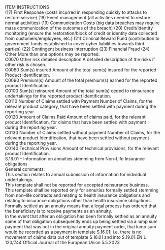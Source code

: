  
ITEM  INSTRUCTIONS  
(17) First Response (costs incurred in responding quickly to attacks to restore 
service) 
(18) Event management (all activities needed to restore normal activities) 
(19) Communication Costs (big data breaches may require mass communication 
of the outcomes of the breach) 
(20) Credit/Identity monitoring (ensure the restoration/block of credit or identity 
data collected from customers/employees, etc.) 
(21) Criminal Reward Fund (contribution to government funds established to 
cover cyber liabilities towards third parties) 
(22) Contingent business interruption 
(23) Financial Fraud 
(24) Other 
More than one options may be reported.  
C0070  Other risk detailed description  A detailed description of the risks if other risk is chosen.  
C0080  Sum(s) insured  Amount of the total sum(s) insured for the reported Product Identification.  
C0090  Premium(s)  Amount of the total premium(s) earned for the reported product Identification.  
C0100  Sum(s) reinsured  Amount of the total sum(s) ceded to reinsurance undertakings for the reported 
product Identification.  
C0110  Number of Claims settled with 
Payment  Number of Claims, for the relevant product category, that have been settled with 
payment during the reporting year.  
C0120  Amount of Claims Paid  Amount of claims paid, for the relevant product Identification, for claims that 
have been settled with payment during the reporting year.  
C0130  Number of Claims settled 
without payment  Number of Claims, for the relevant product Identification, that have been settled 
without payment during the reporting year.  
C0140  Technical Provisions  Amount of technical provisions, for the relevant product Identification.  
S.16.01 – Information on annuities stemming from Non–Life Insurance obligations  
General comments:  
This section relates to annual submission of information for individual undertakings.  
This template shall not be reported for accepted reinsurance business.  
This template shall be reported only for annuities formally settled stemming from non–life contracts and relating to 
health insurance obligations and relating to insurance obligations other than health insurance obligations.  
Formally settled as an annuity means that a legal process has ordered that the beneficiary is to receive payments as an 
annuity.  
In the event that after an obligation has been formally settled as an annuity some of that obligation subsequently ends 
up being settled via a lump sum payment that was not in the original annuity payment order, that lump sum would be 
recorded as a payment in template S.16.01; i.e. there is no movement of claims data out of template S.16.01 and into 
S.19.01.EN  L 120/744 Official Journal of the European Union 5.5.2023